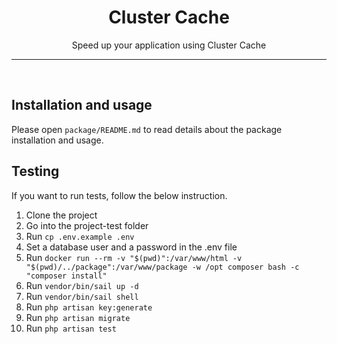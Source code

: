 <div align="center">
<h1>Cluster Cache</h1>
Speed up your application using Cluster Cache 
</div>
<hr>
<br />

## Installation and usage

Please open `package/README.md` to read details about the package installation and usage.

## Testing

If you want to run tests, follow the below instruction.

1. Clone the project 
2. Go into the project-test folder 
3. Run `cp .env.example .env `
4. Set a database user and a password in the .env file 
5. Run `docker run --rm -v "$(pwd)":/var/www/html -v "$(pwd)/../package":/var/www/package -w /opt composer bash -c "composer install" `
6. Run `vendor/bin/sail up -d`
7. Run `vendor/bin/sail shell`
8. Run `php artisan key:generate`
9. Run `php artisan migrate`
10. Run `php artisan test`